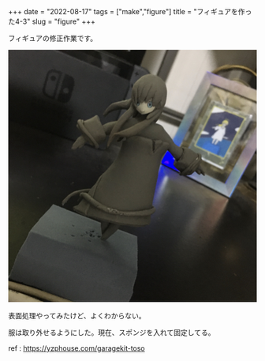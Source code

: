 +++
date = "2022-08-17"
tags = ["make","figure"]
title = "フィギュアを作った4-3"
slug = "figure"
+++

フィギュアの修正作業です。

![](https://raw.githubusercontent.com/syui/img/master/other/figure_make_38.jpg)

表面処理やってみたけど、よくわからない。

服は取り外せるようにした。現在、スポンジを入れて固定してる。

ref : https://yzphouse.com/garagekit-toso
